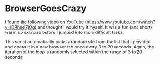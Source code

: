 # BrowserGoesCrazy

I found the following video on YouTube (https://www.youtube.com/watch?v=jDRhsqi7jOg) and thought I would try it myself. It was a fun (and short) warm up exercise before I jumped into more difficult tasks.

This script automatically picks a random site from the list that I provided and opens it in a new browser tab once every 3 to 20 seconds. Again, the iteration of the loop is randomly selected within the range of 3 to 20 seconds.
